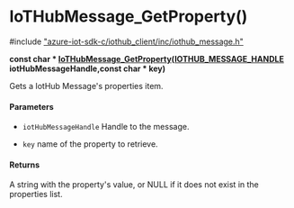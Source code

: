 # IoTHubMessage_GetProperty()

\#include ["azure-iot-sdk-c/iothub_client/inc/iothub_message.h"](../iot-c-ref-iothub-message-h.md)  

**const char * [IoTHubMessage_GetProperty](#iothub__message_8h_1ab3deb99bb741380be15ae8dcdcee6316)([IOTHUB_MESSAGE_HANDLE](#iothub__message_8h_1a98782b8f57e3f751b4f0196de946432c) iotHubMessageHandle,const char * key)**

Gets a IotHub Message's properties item.

#### Parameters
* `iotHubMessageHandle` Handle to the message.

* `key` name of the property to retrieve.

#### Returns
A string with the property's value, or NULL if it does not exist in the properties list.

